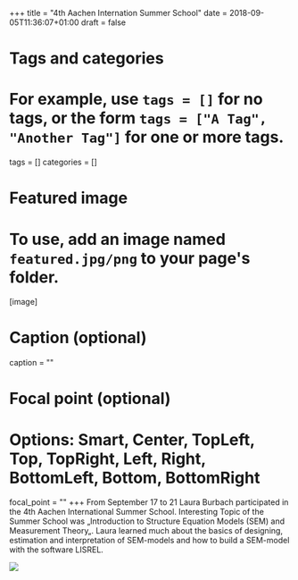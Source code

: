 +++
title = "4th Aachen Internation Summer School"
date = 2018-09-05T11:36:07+01:00
draft = false

# Tags and categories
# For example, use `tags = []` for no tags, or the form `tags = ["A Tag", "Another Tag"]` for one or more tags.
tags = []
categories = []

# Featured image
# To use, add an image named `featured.jpg/png` to your page's folder. 
[image]
  # Caption (optional)
  caption = ""

  # Focal point (optional)
  # Options: Smart, Center, TopLeft, Top, TopRight, Left, Right, BottomLeft, Bottom, BottomRight
  focal_point = ""
+++
From September 17 to 21 Laura Burbach participated in the 4th Aachen International Summer School. Interesting Topic of the Summer School was „Introduction to Structure Equation  Models (SEM) and Measurement Theory„.  Laura learned much about the basics of designing, estimation and interpretation of SEM-models and how to build a SEM-model with the software LISREL.

![](/img/posts/sem.png)
  
